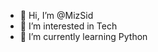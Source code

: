 - 👋 Hi, I’m @MizSid
- 👀 I’m interested in Tech 
- 🌱 I’m currently learning Python 
<!---
MizSid/MizSid is a ✨ special ✨ repository because its `README.md` (this file) appears on your GitHub profile.
You can click the Preview link to take a look at your changes.
--->
